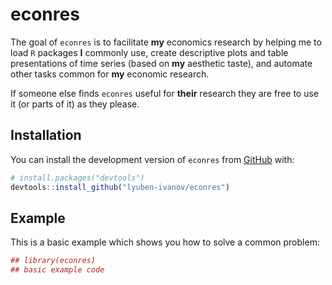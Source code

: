 
<!-- README.md is generated from README.Rmd. Please edit that file -->

# econres

<!-- badges: start -->
<!-- badges: end -->

The goal of `econres` is to facilitate **my** economics research by
helping me to load `R` packages **I** commonly use, create descriptive
plots and table presentations of time series (based on **my** aesthetic
taste), and automate other tasks common for **my** economic research.

If someone else finds `econres` useful for **their** research they are
free to use it (or parts of it) as they please.

## Installation

You can install the development version of `econres` from
[GitHub](https://github.com/) with:

``` r
# install.packages("devtools")
devtools::install_github("lyuben-ivanov/econres")
```

## Example

This is a basic example which shows you how to solve a common problem:

``` r
## library(econres)
## basic example code
```
